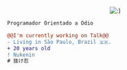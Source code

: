 <p align="center">
<img  src="https://count.getloli.com/get/@dalacorte?theme=rule34"  alt=":)">
</p>
  
```diff
Programador Orientado a Ódio

@@I'm currently working on Talk@@
- Living in São Paulo, Brazil 🇧🇷.
+ 20 years old
! Nukenin
# 抜け忍

```
